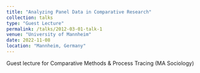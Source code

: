 ```yaml
---
title: "Analyzing Panel Data in Comparative Research"
collection: talks
type: "Guest Lecture"
permalink: /talks/2012-03-01-talk-1
venue: "University of Mannheim"
date: 2022-11-08
location: "Mannheim, Germany"
---
```


Guest lecture for Comparative Methods & Process Tracing (MA Sociology)
